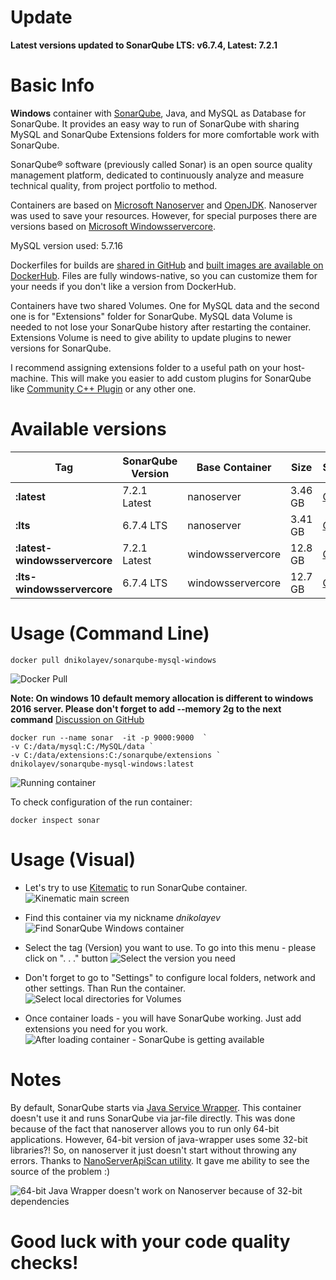 Update
=========
**Latest versions updated to SonarQube LTS: v6.7.4, Latest: 7.2.1**

Basic Info
=========

**Windows** container with [SonarQube](https://www.sonarqube.org/), Java, and MySQL as Database for SonarQube.
It provides an easy way to run of SonarQube with sharing MySQL and SonarQube Extensions folders for more comfortable work with SonarQube.

SonarQube® software (previously called Sonar) is an open source quality management platform, dedicated to continuously analyze and measure technical quality, from project portfolio to method.

Containers are based on [Microsoft Nanoserver](https://hub.docker.com/r/microsoft/nanoserver/) and [OpenJDK](https://hub.docker.com/_/openjdk/). Nanoserver was used to save your resources. However, for special purposes there are versions based on [Microsoft Windowsservercore](https://hub.docker.com/r/microsoft/windowsservercore/).

MySQL version used: 5.7.16 

Dockerfiles for builds are [shared in GitHub](https://github.com/EndurantDevs/sonarqube-mysql-windows-docker) and [built images are available on DockerHub](https://hub.docker.com/r/dnikolayev/sonarqube-mysql-windows/). 
Files are fully windows-native, so you can customize them for your needs if you don't like a version from DockerHub.

Containers have two shared Volumes. 
One for MySQL data and the second one is for "Extensions" folder for SonarQube. 
MySQL data Volume is needed to not lose your SonarQube history after restarting the container.
Extensions Volume is need to give ability to update plugins to newer versions for SonarQube. 

I recommend assigning extensions folder to a useful path on your host-machine. 
This will make you easier to add custom plugins for SonarQube like [Community C++ Plugin](https://github.com/SonarOpenCommunity/sonar-cxx) or any other one.

Available versions
=========

Tag  | SonarQube Version | Base Container | Size | Source
  ------------- | -------------  | ------------- | -------------  | -------------
  **:latest**  | 7.2.1 Latest | nanoserver | 3.46 GB | [GitHub](https://github.com/EndurantDevs/sonarqube-mysql-windows-docker/tree/master/latest)
  **:lts**  | 6.7.4 LTS | nanoserver | 3.41 GB | [GitHub](https://github.com/EndurantDevs/sonarqube-mysql-windows-docker/tree/master/lts) 
 **:latest-windowsservercore**  | 7.2.1 Latest | windowsservercore | 12.8 GB | [GitHub](https://github.com/EndurantDevs/sonarqube-mysql-windows-docker/tree/master/latest-windowsservercore)
  **:lts-windowsservercore**  | 6.7.4 LTS | windowsservercore | 12.7 GB | [GitHub](https://github.com/EndurantDevs/sonarqube-mysql-windows-docker/tree/master/lts-windowsservercore) 

Usage (Command Line) 
=========

```shell
docker pull dnikolayev/sonarqube-mysql-windows
```
![Docker Pull](https://github.com/EndurantDevs/sonarqube-mysql-windows-docker/raw/master/images/docker-pull.png "Pulling container from DockerHub")

**Note: On windows 10 default memory allocation is different to windows 2016 server. Please don't forget to add --memory 2g to the next command** [Discussion on GitHub](https://github.com/EndurantDevs/sonarqube-mysql-windows-docker/issues/1) 

```shell
docker run --name sonar  -it -p 9000:9000  `
-v C:/data/mysql:C:/MySQL/data `
-v C:/data/extensions:C:/sonarqube/extensions `
dnikolayev/sonarqube-mysql-windows:latest
```
![Running container](https://github.com/EndurantDevs/sonarqube-mysql-windows-docker/raw/master/images/run-container-shell.png "SonarQube starts")

To check configuration of the run container:
```shell
docker inspect sonar
```

Usage (Visual)
=========

* Let's try to use [Kitematic](https://kitematic.com/) to run SonarQube container. 
![Kinematic main screen](https://github.com/EndurantDevs/sonarqube-mysql-windows-docker/raw/master/images/kitematic.png "Kinematic")

* Find this container via my nickname *dnikolayev* 
![Find SonarQube Windows container](https://github.com/EndurantDevs/sonarqube-mysql-windows-docker/raw/master/images/find-container.png "SonarQube Windows container")

* Select the tag (Version) you want to use. To go into this menu - please click on ". . ." button
![Select the version you need](https://github.com/EndurantDevs/sonarqube-mysql-windows-docker/raw/master/images/select-image-tag.png "Selecting the tag")

* Don't forget to go to "Settings" to configure local folders, network and other settings. Than Run the container.
![Select local directories for Volumes](https://github.com/EndurantDevs/sonarqube-mysql-windows-docker/raw/master/images/volumes.png "Set Volumes directories")

* Once container loads - you will have SonarQube working. Just add extensions you need for you work.
![After loading container - SonarQube is getting available](https://github.com/EndurantDevs/sonarqube-mysql-windows-docker/raw/master/images/sonarqube.png "SonarQube Main Page")

Notes
=========

By default, SonarQube starts via [Java Service Wrapper](https://wrapper.tanukisoftware.com/doc/english/download.jsp). This container doesn't use it and runs SonarQube via jar-file directly. 
This was done because of the fact that nanoserver allows you to run only 64-bit applications.
However, 64-bit version of java-wrapper uses some 32-bit libraries?!
So, on nanoserver it just doesn't start without throwing any errors. 
Thanks to [NanoServerApiScan utility](https://blogs.technet.microsoft.com/nanoserver/2016/04/27/nanoserverapiscan-exe-updated-for-tp5/). It gave me ability to see the source of the problem :)

![64-bit Java Wrapper doesn't work on Nanoserver because of 32-bit dependencies](https://github.com/EndurantDevs/sonarqube-mysql-windows-docker/raw/master/images/java-wrapper-problem.png "64-bit Java Wrapper has 32-bit dependency which doesn't work in NanoServer")

# Good luck with your code quality checks! #
